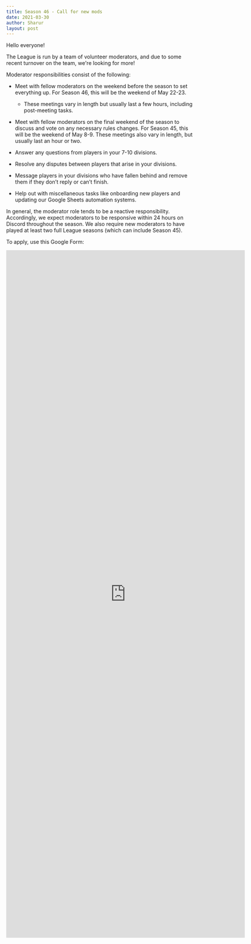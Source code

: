 ```yaml
---
title: Season 46 - Call for new mods
date: 2021-03-30
author: Sharur
layout: post
---
```

Hello everyone!

The League is run by a team of volunteer moderators, and due to some recent turnover on the team, we're looking for more!

Moderator responsibilities consist of the following:

* Meet with fellow moderators on the weekend before the season to set everything up. For Season 46, this will be the weekend of May 22-23.

  * These meetings vary in length but usually last a few hours, including post-meeting tasks.
* Meet with fellow moderators on the final weekend of the season to discuss and vote on any necessary rules changes. For Season 45, this will be the weekend of May 8-9. These meetings also vary in length, but usually last an hour or two.
* Answer any questions from players in your 7-10 divisions.
* Resolve any disputes between players that arise in your divisions.
* Message players in your divisions who have fallen behind and remove them if they don’t reply or can’t finish.
* Help out with miscellaneous tasks like onboarding new players and updating our Google Sheets automation systems.

In general, the moderator role tends to be a reactive responsibility. Accordingly, we expect moderators to be responsive within 24 hours on Discord throughout the season. We also require new moderators to have played at least two full League seasons (which can include Season 45).

To apply, use this Google Form:

<iframe src="https://docs.google.com/forms/d/e/1FAIpQLSfHYL3ZJ8ayYy6mlbiQwBAoZzyMAAzPJYDx8cBOhg4mc2gMhg/viewform?embedded=true" width="640" height="1846" frameborder="0" marginheight="0" marginwidth="0">Loading…</iframe>